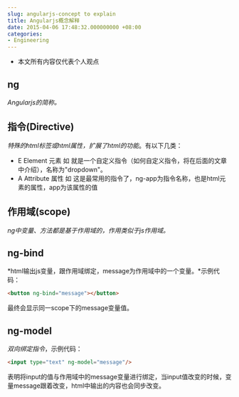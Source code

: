 ```yaml
---
slug: angularjs-concept to explain
title: Angularjs概念解释
date: 2015-04-06 17:48:32.000000000 +08:00
categories:
- Engineering
---
```

+ 本文所有内容仅代表个人观点

## ng
*Angularjs的简称。*
## 指令(Directive)
*特殊的html标签或html属性，扩展了html的功能*。有以下几类：
+ E    Element 元素 如 <dropdown /> 就是一个自定义指令（如何自定义指令，将在后面的文章中介绍），名称为"dropdown"。
+ A    Attribute 属性 如 <html ng-app="app"></html> 这是最常用的指令了，ng-app为指令名称，也是html元素的属性，app为该属性的值

## 作用域(scope)
*ng中变量、方法都是基于作用域的，作用类似于js作用域。*
## ng-bind
*html输出js变量，跟作用域绑定，message为作用域中的一个变量。*示例代码：

```html
<button ng-bind="message"></button>
```

最终会显示同一scope下的message变量值。

## ng-model
*双向绑定指令*，示例代码：

```html
<input type="text" ng-model="message"/>
```

表明将input的值与作用域中的message变量进行绑定，当input值改变的时候，变量message跟着改变，html中输出的内容也会同步改变。
